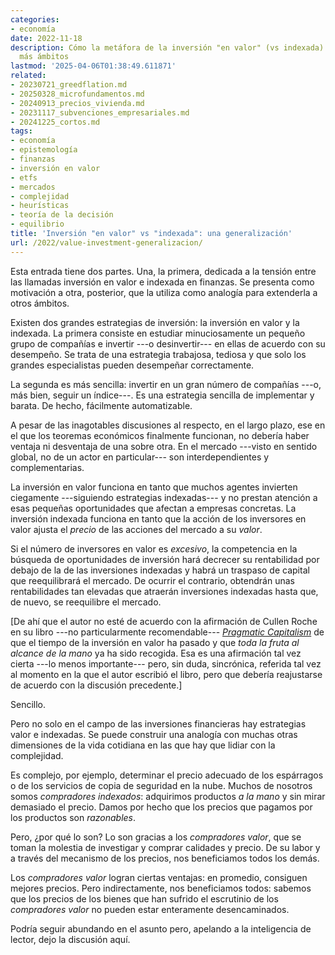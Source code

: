 ```yaml
---
categories:
- economía
date: 2022-11-18
description: Cómo la metáfora de la inversión "en valor" (vs indexada) se aplica a
  más ámbitos
lastmod: '2025-04-06T01:38:49.611871'
related:
- 20230721_greedflation.md
- 20250328_microfundamentos.md
- 20240913_precios_vivienda.md
- 20231117_subvenciones_empresariales.md
- 20241225_cortos.md
tags:
- economía
- epistemología
- finanzas
- inversión en valor
- etfs
- mercados
- complejidad
- heurísticas
- teoría de la decisión
- equilibrio
title: 'Inversión "en valor" vs "indexada": una generalización'
url: /2022/value-investment-generalizacion/
---
```


Esta entrada tiene dos partes. Una, la primera, dedicada a la tensión entre las llamadas inversión en valor e indexada en finanzas. Se presenta como motivación a otra, posterior, que la utiliza como analogía para extenderla a otros ámbitos.

Existen dos grandes estrategias de inversión: la inversión en valor y la indexada. La primera consiste en estudiar minuciosamente un pequeño grupo de compañías e invertir ---o desinvertir--- en ellas de acuerdo con su desempeño. Se trata de una estrategia trabajosa, tediosa y que solo los grandes especialistas pueden desempeñar correctamente.

La segunda es más sencilla: invertir en un gran número de compañías ---o, más bien, seguir un índice---. Es una estrategia sencilla de implementar y barata. De hecho, fácilmente automatizable.

A pesar de las inagotables discusiones al respecto, en el largo plazo, ese en el que los teoremas económicos finalmente funcionan, no debería haber ventaja ni desventaja de una sobre otra. En el mercado ---visto en sentido global, no de un actor en particular--- son interdependientes y complementarias.

La inversión en valor funciona en tanto que muchos agentes invierten ciegamente ---siguiendo estrategias indexadas--- y no prestan atención a esas pequeñas oportunidades que afectan a empresas concretas. La inversión indexada funciona en tanto que la acción de los inversores en valor ajusta el _precio_ de las acciones del mercado a su _valor_.

Si el número de inversores en valor es _excesivo_, la competencia en la búsqueda de oportunidades de inversión hará decrecer su rentabilidad por debajo de la de las inversiones indexadas y habrá un traspaso de capital que reequilibrará el mercado. De ocurrir el contrario, obtendrán unas rentabilidades tan elevadas que atraerán inversiones indexadas hasta que, de nuevo, se reequilibre el mercado.

[De ahí que el autor no esté de acuerdo con la afirmación de Cullen Roche en su libro ---no particularmente recomendable--- [_Pragmatic Capitalism_](https://www.goodreads.com/book/show/20579803-pragmatic-capitalism) de que el tiempo de la inversión en valor ha pasado y que _toda la fruta al alcance de la mano_ ya ha sido recogida. Esa es una afirmación tal vez cierta ---lo menos importante--- pero, sin duda, sincrónica, referida tal vez al momento en la que el autor escribió el libro, pero que debería reajustarse de acuerdo con la discusión precedente.]

Sencillo.

Pero no solo en el campo de las inversiones financieras hay estrategias valor e indexadas. Se puede construir una analogía con muchas otras dimensiones de la vida cotidiana en las que hay que lidiar con la complejidad.

Es complejo, por ejemplo, determinar el precio adecuado de los espárragos o de los servicios de copia de seguridad en la nube. Muchos de nosotros somos _compradores indexados_: adquirimos productos _a la mano_ y sin mirar demasiado el precio. Damos por hecho que los precios que pagamos por los productos son _razonables_.

Pero, ¿por qué lo son? Lo son gracias a los _compradores valor_, que se toman la molestia de investigar y comprar calidades y precio. De su labor y a través del mecanismo de los precios, nos beneficiamos todos los demás.

Los _compradores valor_ logran ciertas ventajas: en promedio, consiguen mejores precios. Pero indirectamente, nos beneficiamos todos: sabemos que los precios de los bienes que han sufrido el escrutinio de los _compradores valor_ no pueden estar enteramente desencaminados.

Podría seguir abundando en el asunto pero, apelando a la inteligencia de lector, dejo la discusión aquí.